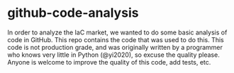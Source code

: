 # github-code-analysis

In order to analyze the IaC market, we wanted to do some basic analysis of code in GitHub. This repo contains the code that was used to do this. This code is not production grade, and was originally written by a programmer who knows very little in Python (@yi2020), so excuse the quality please. Anyone is welcome to improve the quality of this code, add tests, etc.
